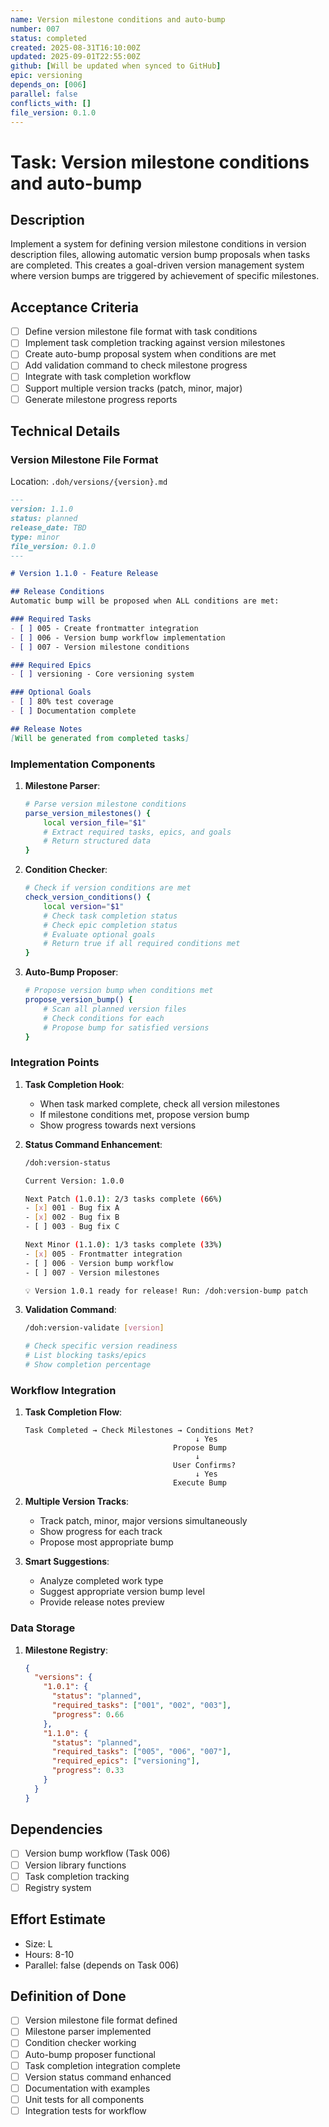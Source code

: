 ```yaml
---
name: Version milestone conditions and auto-bump
number: 007
status: completed
created: 2025-08-31T16:10:00Z
updated: 2025-09-01T22:55:00Z
github: [Will be updated when synced to GitHub]
epic: versioning
depends_on: [006]
parallel: false
conflicts_with: []
file_version: 0.1.0
---
```


# Task: Version milestone conditions and auto-bump

## Description
Implement a system for defining version milestone conditions in version description files, allowing automatic version bump proposals when tasks are completed. This creates a goal-driven version management system where version bumps are triggered by achievement of specific milestones.

## Acceptance Criteria
- [ ] Define version milestone file format with task conditions
- [ ] Implement task completion tracking against version milestones
- [ ] Create auto-bump proposal system when conditions are met
- [ ] Add validation command to check milestone progress
- [ ] Integrate with task completion workflow
- [ ] Support multiple version tracks (patch, minor, major)
- [ ] Generate milestone progress reports

## Technical Details

### Version Milestone File Format
Location: `.doh/versions/{version}.md`

```markdown
---
version: 1.1.0
status: planned
release_date: TBD
type: minor
file_version: 0.1.0
---

# Version 1.1.0 - Feature Release

## Release Conditions
Automatic bump will be proposed when ALL conditions are met:

### Required Tasks
- [ ] 005 - Create frontmatter integration
- [ ] 006 - Version bump workflow implementation
- [ ] 007 - Version milestone conditions

### Required Epics
- [ ] versioning - Core versioning system

### Optional Goals
- [ ] 80% test coverage
- [ ] Documentation complete

## Release Notes
[Will be generated from completed tasks]
```

### Implementation Components

1. **Milestone Parser**:
   ```bash
   # Parse version milestone conditions
   parse_version_milestones() {
       local version_file="$1"
       # Extract required tasks, epics, and goals
       # Return structured data
   }
   ```

2. **Condition Checker**:
   ```bash
   # Check if version conditions are met
   check_version_conditions() {
       local version="$1"
       # Check task completion status
       # Check epic completion status
       # Evaluate optional goals
       # Return true if all required conditions met
   }
   ```

3. **Auto-Bump Proposer**:
   ```bash
   # Propose version bump when conditions met
   propose_version_bump() {
       # Scan all planned version files
       # Check conditions for each
       # Propose bump for satisfied versions
   }
   ```

### Integration Points

1. **Task Completion Hook**:
   - When task marked complete, check all version milestones
   - If milestone conditions met, propose version bump
   - Show progress towards next versions

2. **Status Command Enhancement**:
   ```bash
   /doh:version-status
   
   Current Version: 1.0.0
   
   Next Patch (1.0.1): 2/3 tasks complete (66%)
   - [x] 001 - Bug fix A
   - [x] 002 - Bug fix B  
   - [ ] 003 - Bug fix C
   
   Next Minor (1.1.0): 1/3 tasks complete (33%)
   - [x] 005 - Frontmatter integration
   - [ ] 006 - Version bump workflow
   - [ ] 007 - Version milestones
   
   💡 Version 1.0.1 ready for release! Run: /doh:version-bump patch
   ```

3. **Validation Command**:
   ```bash
   /doh:version-validate [version]
   
   # Check specific version readiness
   # List blocking tasks/epics
   # Show completion percentage
   ```

### Workflow Integration

1. **Task Completion Flow**:
   ```
   Task Completed → Check Milestones → Conditions Met? 
                                         ↓ Yes
                                    Propose Bump
                                         ↓
                                    User Confirms?
                                         ↓ Yes
                                    Execute Bump
   ```

2. **Multiple Version Tracks**:
   - Track patch, minor, major versions simultaneously
   - Show progress for each track
   - Propose most appropriate bump

3. **Smart Suggestions**:
   - Analyze completed work type
   - Suggest appropriate version bump level
   - Provide release notes preview

### Data Storage

1. **Milestone Registry**:
   ```json
   {
     "versions": {
       "1.0.1": {
         "status": "planned",
         "required_tasks": ["001", "002", "003"],
         "progress": 0.66
       },
       "1.1.0": {
         "status": "planned",
         "required_tasks": ["005", "006", "007"],
         "required_epics": ["versioning"],
         "progress": 0.33
       }
     }
   }
   ```

## Dependencies
- [ ] Version bump workflow (Task 006)
- [ ] Version library functions
- [ ] Task completion tracking
- [ ] Registry system

## Effort Estimate
- Size: L
- Hours: 8-10
- Parallel: false (depends on Task 006)

## Definition of Done
- [ ] Version milestone file format defined
- [ ] Milestone parser implemented
- [ ] Condition checker working
- [ ] Auto-bump proposer functional
- [ ] Task completion integration complete
- [ ] Version status command enhanced
- [ ] Documentation with examples
- [ ] Unit tests for all components
- [ ] Integration tests for workflow